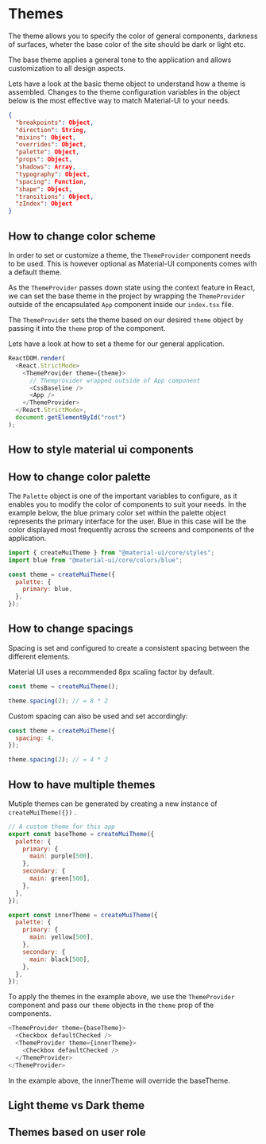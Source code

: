 # Themes

The theme allows you to specify the color of general components, darkness of surfaces, wheter the base color of the site should be dark or light etc.

The base theme applies a general tone to the application and allows customization to all design aspects.

Lets have a look at the basic theme object to understand how a theme is assembled. Changes to the theme configuration variables in the object below is the most effective way to match Material-UI to your needs.

```json
{
  "breakpoints": Object,
  "direction": String,
  "mixins": Object,
  "overrides": Object,
  "palette": Object,
  "props": Object,
  "shadows": Array,
  "typography": Object,
  "spacing": Function,
  "shape": Object,
  "transitions": Object,
  "zIndex": Object
}
```

## How to change color scheme

In order to set or customize a theme, the `ThemeProvider` component needs to be used. This is however optional as Material-UI components comes with a default theme.

As the `ThemeProvider` passes down state using the context feature in React, we can set the base theme in the project by wrapping the `ThemeProvider` outside of the encapsulated `App` component inside our `index.tsx` file.

The `ThemeProvider` sets the theme based on our desired `theme` object by passing it into the `theme` prop of the component.

Lets have a look at how to set a theme for our general application.

```javascript
ReactDOM.render(
  <React.StrictMode>
    <ThemeProvider theme={theme}>
      // Themprovider wrapped outside of App component
      <CssBaseline />
      <App />
    </ThemeProvider>
  </React.StrictMode>,
  document.getElementById("root")
);
```

## How to style material ui components

## How to change color palette

The `Palette` object is one of the important variables to configure, as it enables you to modify the color of components to suit your needs. In the example below, the blue primary color set within the palette object represents the primary interface for the user. Blue in this case will be the color displayed most frequently across the screens and components of the application.

```javascript
import { createMuiTheme } from "@material-ui/core/styles";
import blue from "@material-ui/core/colors/blue";

const theme = createMuiTheme({
  palette: {
    primary: blue,
  },
});
```

## How to change spacings

Spacing is set and configured to create a consistent spacing between the different elements.

Material UI uses a recommended 8px scaling factor by default.

```javascript
const theme = createMuiTheme();

theme.spacing(2); // = 8 * 2
```

Custom spacing can also be used and set accordingly:

```javascript
const theme = createMuiTheme({
  spacing: 4,
});

theme.spacing(2); // = 4 * 2
```

## How to have multiple themes

Mutiple themes can be generated by creating a new instance of `createMuiTheme({})` .

```javascript
// A custom theme for this app
export const baseTheme = createMuiTheme({
  palette: {
    primary: {
      main: purple[500],
    },
    secondary: {
      main: green[500],
    },
  },
});

export const innerTheme = createMuiTheme({
  palette: {
    primary: {
      main: yellow[500],
    },
    secondary: {
      main: black[500],
    },
  },
});
```

To apply the themes in the example above, we use the `ThemeProvider` component and pass our `theme` objects in the `theme` prop of the components.

```javascript
<ThemeProvider theme={baseTheme}>
  <Checkbox defaultChecked />
  <ThemeProvider theme={innerTheme}>
    <Checkbox defaultChecked />
  </ThemeProvider>
</ThemeProvider>
```

In the example above, the innerTheme will override the baseTheme.

## Light theme vs Dark theme

## Themes based on user role
